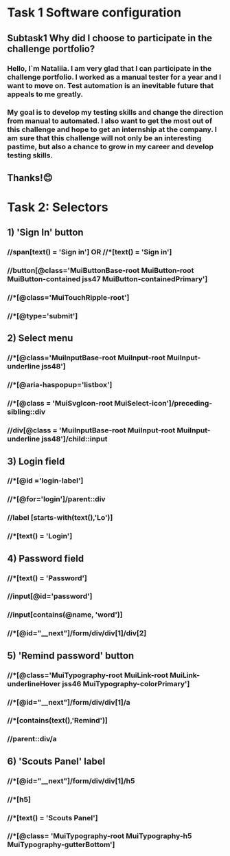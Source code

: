 # Task 1 Software configuration
## Subtask1 Why did I choose to participate in the challenge portfolio?
### Hello, I`m Nataliia. I am very glad that I can participate in the challenge portfolio. I worked as a manual tester for a year and I want to move on. Test automation is an inevitable future that appeals to me greatly. 
### My goal is to develop my testing skills and change the direction from manual to automated. I also want to get the most out of this challenge and hope to get an internship at the company. I am sure that this challenge will not only be an interesting pastime, but also a chance to grow in my career and develop testing skills.
## Thanks!😊
# Task 2: Selectors
## 1) 'Sign In' button
### //span[text() = 'Sign in'] OR //*[text() = 'Sign in']
### //button[@class='MuiButtonBase-root MuiButton-root MuiButton-contained jss47 MuiButton-containedPrimary']
### //*[@class='MuiTouchRipple-root']
### //*[@type='submit']
## 2) Select menu
### //*[@class='MuiInputBase-root MuiInput-root MuiInput-underline jss48']
### //*[@aria-haspopup='listbox']
### //*[@class = 'MuiSvgIcon-root MuiSelect-icon']/preceding-sibling::div
### //div[@class = 'MuiInputBase-root MuiInput-root MuiInput-underline jss48']/child::input
## 3) Login field
### //*[@id ='login-label']
### //*[@for='login']/parent::div
### //label [starts-with(text(),'Lo')]
### //*[text() = 'Login']
## 4) Password field
### //*[text() = 'Password']
### //input[@id='password']
### //input[contains(@name, 'word')]
### //*[@id="__next"]/form/div/div[1]/div[2]
## 5) 'Remind password' button
### //*[@class='MuiTypography-root MuiLink-root MuiLink-underlineHover jss46 MuiTypography-colorPrimary']
### //*[@id="__next"]/form/div/div[1]/a
### //*[contains(text(),'Remind')]
### //parent::div/a
## 6) 'Scouts Panel' label
### //*[@id="__next"]/form/div/div[1]/h5
### //*[h5]
### //*[text() = 'Scouts Panel']
### //*[@class= 'MuiTypography-root MuiTypography-h5 MuiTypography-gutterBottom']




